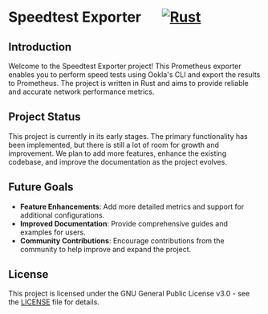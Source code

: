 # Speedtest Exporter &emsp; [![Rust](https://github.com/benpbo/speedtest-exporter/actions/workflows/rust.yml/badge.svg)](https://github.com/benpbo/speedtest-exporter/actions/workflows/rust.yml)

## Introduction

Welcome to the Speedtest Exporter project! This Prometheus exporter enables you to perform speed tests using Ookla's CLI and export the results to Prometheus. The project is written in Rust and aims to provide reliable and accurate network performance metrics.

## Project Status

This project is currently in its early stages. The primary functionality has been implemented, but there is still a lot of room for growth and improvement. We plan to add more features, enhance the existing codebase, and improve the documentation as the project evolves.

## Future Goals

- **Feature Enhancements**: Add more detailed metrics and support for additional configurations.
- **Improved Documentation**: Provide comprehensive guides and examples for users.
- **Community Contributions**: Encourage contributions from the community to help improve and expand the project.

## License

This project is licensed under the GNU General Public License v3.0 - see the [LICENSE](LICENSE) file for details.
